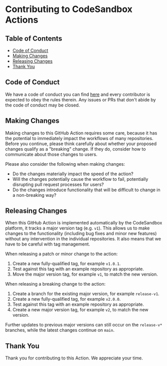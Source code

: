 # Contributing to CodeSandbox Actions

## Table of Contents

- [Code of Conduct](#code-of-conduct)
- [Making Changes](#making-changes)
- [Releasing Changes](#releasing-changes)
- [Thank You](#thank-you)

## Code of Conduct

We have a code of conduct you can find [here](./CODE_OF_CONDUCT.md) and every
contributor is expected to obey the rules therein. Any issues or PRs that don't
abide by the code of conduct may be closed.

## Making Changes

Making changes to this GitHub Action requires some care, because it has the
potential to immediately impact the workflows of many repositories. Before you
continue, please think carefully about whether your proposed changes qualify
as a "breaking" change. If they do, consider how to communicate about those
changes to users.

Please also consider the following when making changes:

* Do the changes materially impact the speed of the action?
* Will the changes potentially cause the workflow to fail, potentially
  disrupting pull request processes for users?
* Do the changes introduce functionality that will be difficult to change
  in a non-breaking way?

## Releasing Changes

When this GitHub Action is implemented automatically by the CodeSandbox
platform, it tracks a major version tag (e.g. `v1`). This allows us to make
changes to the functionality (including bug fixes and minor new features)
without any intervention in the individual repositories. It also means that
we have to be careful with tag management.

When releasing a patch or minor change to the action:

1. Create a new fully-qualified tag, for example `v1.0.1`.
2. Test against this tag with an example repository as appropriate.
3. Move the major version tag, for example `v1`, to match the new version.

When releasing a breaking change to the action:

1. Create a branch for the existing major version, for example `release-v1`.
2. Create a new fully-qualified tag, for example `v2.0.0`.
3. Test against this tag with an example repository as appropriate.
4. Create a new major version tag, for example `v2`, to match the new version.

Further updates to previous major versions can still occur on the `release-v*`
branches, while the latest changes continue on `main`.

## Thank You

Thank you for contributing to this Action. We appreciate your time.

